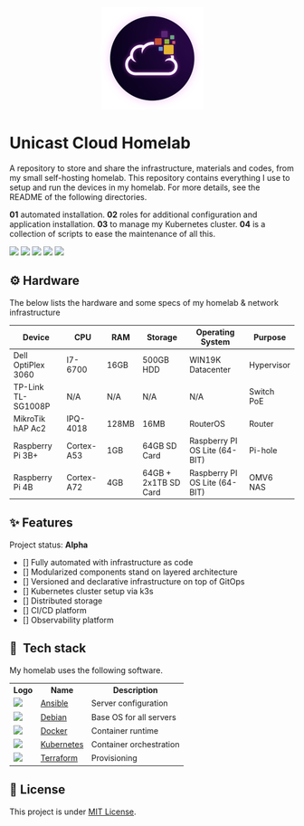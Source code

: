 <p align="center">
<img src="assets/images/unicast_logo.png">
</p>

# Unicast Cloud Homelab

A repository to store and share the infrastructure, materials and codes, from my small self-hosting homelab. This repository contains everything I use to setup and run the devices in my homelab. For more details, see the README of the following directories.

**01** automated installation.
**02** roles for additional configuration and application installation.
**03** to manage my Kubernetes cluster.
**04** is a collection of scripts to ease the maintenance of all this.

<div> 
  <a href="https://www.linkedin.com/in/antoniocarlosjr" target="_blank"><img src="https://img.shields.io/badge/-LinkedIn-%230077B5?style=fflat&logo=linkedin&logoColor=white" target="_blank"></a>
  <a href="http://www.unicastlab.com.br/" target="_blank"><img src="https://img.shields.io/badge/-Website%2fBlog-blue?style=flat&logo=website&logoColor=white&link="_blank"></a> 
  <a href="https://discord.gg/S6zFKGA7hg" target="_blank"><img src="https://img.shields.io/badge/Discord-7289DA?style=flat&logo=discord&logoColor=white" target="_blank"></a> 
  <a href= "https://www.youtube.com/channel/UCYpdjQbbkBQpDWI1rapkVUA"><img src="https://img.shields.io/badge/YouTube-FF0000?style=flat&logo=youtube&logoColor=white" target="_blank"></a>
  <a href="https://www.instagram.com/unicastlab/" target="_blank"><img src="https://img.shields.io/badge/Instagram-E4405F?style=flat&logo=instagram&logoColor=white" target="_blank"></a>
</div>

## ⚙️ Hardware

The below lists the hardware and some specs of my homelab & network infrastructure

| Device             | CPU        | RAM   | Storage              | Operating System              | Purpose    |
| -------------------|------------|-------|----------------------|-------------------------------|------------|
| Dell OptiPlex 3060 | I7-6700    | 16GB  | 500GB HDD            | WIN19K Datacenter             | Hypervisor |
| TP-Link TL-SG1008P | N/A        | N/A   | N/A                  | N/A                           | Switch PoE |
| MikroTik hAP Ac2   | IPQ-4018   | 128MB | 16MB                 | RouterOS                      | Router     |
| Raspberry Pi 3B+   | Cortex-A53 | 1GB   | 64GB SD Card         | Raspberry PI OS Lite (64-BIT) | Pi-hole    |
| Raspberry Pi 4B    | Cortex-A72 | 4GB   | 64GB + 2x1TB SD Card | Raspberry PI OS Lite (64-BIT) | OMV6 NAS   |

## ✨ Features

Project status: **Alpha**

- [] Fully automated with infrastructure as code 
- [] Modularized components stand on layered architecture
- [] Versioned and declarative infrastructure on top of GitOps
- [] Kubernetes cluster setup via k3s
- [] Distributed storage
- [] CI/CD platform
- [] Observability platform

## :wrench:&nbsp; Tech stack

My homelab uses the following software.

<table>
  <tr>
    <th>Logo</th>
    <th>Name</th>
    <th>Description</th>
  </tr>
  <tr>
    <td><img width="32" src="https://www.vectorlogo.zone/logos/ansible/ansible-icon.svg"></td>
    <td><a href="https://www.ansible.com">Ansible</a></td>
    <td>Server configuration</td>
  </tr>
  <tr>
    <td><img width="32" src="https://www.vectorlogo.zone/logos/debian/debian-icon.svg"></td>
    <td><a href="https://www.debian.org">Debian</a></td>
    <td>Base OS for all servers</td>
  </tr>
  <tr>
    <td><img width="32" src="https://www.vectorlogo.zone/logos/docker/docker-tile.svg"></td>
    <td><a href="https://www.docker.com">Docker</a></td>
    <td>Container runtime</td>
  </tr>
  <tr>
    <td><img width="32" src="https://www.vectorlogo.zone/logos/kubernetes/kubernetes-icon.svg"></td>
    <td><a href="https://kubernetes.io">Kubernetes</a></td>
    <td>Container orchestration</td>
  </tr>
  <tr>
    <td><img width="32" src="https://www.vectorlogo.zone/logos/terraformio/terraformio-icon.svg"></td>
    <td><a href="https://www.terraform.io">Terraform</a></td>
    <td>Provisioning</td>
  </tr>
</table>

## :memo: License

This project is under [MIT License](./LICENSE).

